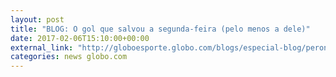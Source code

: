 ```yaml
---
layout: post
title: "BLOG: O gol que salvou a segunda-feira (pelo menos a dele)"
date: 2017-02-06T15:10:00+00:00
external_link: "http://globoesporte.globo.com/blogs/especial-blog/peron-na-arquibancada/post/o-gol-que-salvou-segunda-feira-pelo-menos-dele.html"
categories: news globo.com
---
```

